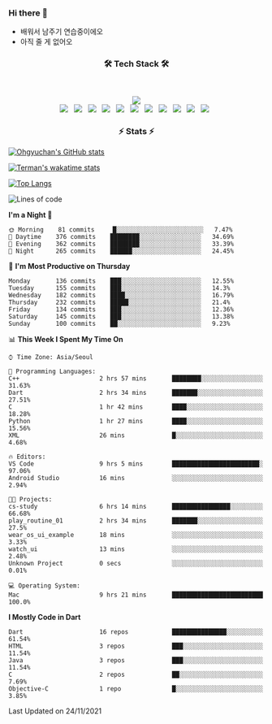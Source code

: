 <!--
**Ohgyuchan/Ohgyuchan** is a ✨ _special_ ✨ repository because its `README.md` (this file) appears on your GitHub profile.

Here are some ideas to get you started:

- 🔭 I’m currently working on ...
- 🌱 I’m currently learning ...
- 👯 I’m looking to collaborate on ...
- 🤔 I’m looking for help with ...
- 💬 Ask me about ...
- 📫 How to reach me: ...
- 😄 Pronouns: ...
- ⚡ Fun fact: ...
-->

### Hi there 👋
  * 배워서 남주기 연습중이에오
  * 아직 줄 게 없어오



<h3 align="center"><b>🛠 Tech Stack 🛠</b></h3>
</br>

<p align="center">
<a href="https://hits.seeyoufarm.com"><img src="https://hits.seeyoufarm.com/api/count/incr/badge.svg?url=https%3A%2F%2Fgithub.com%2FOhgyuchan&count_bg=%2379C83D&title_bg=%23555555&icon=&icon_color=%23E7E7E7&title=visitors+%F0%9F%99%8C&edge_flat=false"/></a></br>
<img src="https://img.shields.io/badge/HTML5-E34F26?style=flat-square&logo=HTML5&logoColor=white"/></a> &nbsp
<img src="https://img.shields.io/badge/CSS3-1572B6?style=flat-square&logo=CSS3&logoColor=white"/></a> &nbsp
<img src="https://img.shields.io/badge/JavaScript-F7DF1E?style=flat-square&logo=JavaScript&logoColor=white"/></a> &nbsp
<img src="https://img.shields.io/badge/Node.js-339933?style=flat-square&logo=Node.js&logoColor=white"/></a> &nbsp
<img src="https://img.shields.io/badge/Android-3DDC84?style=flat-square&logo=Android&logoColor=white"/></a> &nbsp
<img src="https://img.shields.io/badge/Flutter-02569B?style=flat-square&logo=Flutter&logoColor=white"></a> &nbsp
<img src="https://img.shields.io/badge/Dart-0175C2?style=flat-square&logo=Dart&logoColor=white"></a> &nbsp
<!-- <img src="https://img.shields.io/badge/MongoDB-47A248?style=flat-square&logo=MongoDB&logoColor=white"/></a> &nbsp -->
<!-- <img src="https://img.shields.io/badge/MySQL-4479A1?style=flat-square&logo=MySQL&logoColor=white"/></a> &nbsp -->
<img src="https://img.shields.io/badge/c++-00599C?style=flat-square&logo=c%2B%2B&logoColor=white"/></a> &nbsp 
<img src="https://img.shields.io/badge/github-181717?style=flat-squar&logo=github&logoColor=white"></a> &nbsp 
<img src="https://img.shields.io/badge/linux-FCC624?style=flat-squar&logo=linux&logoColor=black"></a> &nbsp 
<img src="https://img.shields.io/badge/Amazon AWS-232F3E?style=flat-square&logo=Amazon%20AWS&logoColor=white"/></a> &nbsp </p>

<h3 align="center"><b>⚡️ Stats ⚡️</b></h3>


[![Ohgyuchan's GitHub stats](https://github-readme-stats.vercel.app/api?username=Ohgyuchan&count_private=true&show_icons=true&theme=buefy)](https://github.com/Ohgyuchan/github-readme-stats)

[![Terman's wakatime stats](https://github-readme-stats.vercel.app/api/wakatime?username=@TermanOh&theme=buefy)](https://github.com/anuraghazra/github-readme-stats)

[![Top Langs](https://github-readme-stats.vercel.app/api/top-langs/?username=Ohgyuchan&layout=compact&count_private=true&show_icons=true&theme=buefy)](https://github.com/Ohgyuchan/github-readme-stats)
  
<!--START_SECTION:waka-->
![Lines of code](https://img.shields.io/badge/From%20Hello%20World%20I%27ve%20Written-71026%20lines%20of%20code-blue)

**I'm a Night 🦉** 

```text
🌞 Morning    81 commits     █░░░░░░░░░░░░░░░░░░░░░░░░   7.47% 
🌆 Daytime    376 commits    ████████░░░░░░░░░░░░░░░░░   34.69% 
🌃 Evening    362 commits    ████████░░░░░░░░░░░░░░░░░   33.39% 
🌙 Night      265 commits    ██████░░░░░░░░░░░░░░░░░░░   24.45%

```
📅 **I'm Most Productive on Thursday** 

```text
Monday       136 commits    ███░░░░░░░░░░░░░░░░░░░░░░   12.55% 
Tuesday      155 commits    ███░░░░░░░░░░░░░░░░░░░░░░   14.3% 
Wednesday    182 commits    ████░░░░░░░░░░░░░░░░░░░░░   16.79% 
Thursday     232 commits    █████░░░░░░░░░░░░░░░░░░░░   21.4% 
Friday       134 commits    ███░░░░░░░░░░░░░░░░░░░░░░   12.36% 
Saturday     145 commits    ███░░░░░░░░░░░░░░░░░░░░░░   13.38% 
Sunday       100 commits    ██░░░░░░░░░░░░░░░░░░░░░░░   9.23%

```


📊 **This Week I Spent My Time On** 

```text
⌚︎ Time Zone: Asia/Seoul

💬 Programming Languages: 
C++                      2 hrs 57 mins       ████████░░░░░░░░░░░░░░░░░   31.63% 
Dart                     2 hrs 34 mins       ███████░░░░░░░░░░░░░░░░░░   27.51% 
C                        1 hr 42 mins        ████░░░░░░░░░░░░░░░░░░░░░   18.28% 
Python                   1 hr 27 mins        ████░░░░░░░░░░░░░░░░░░░░░   15.56% 
XML                      26 mins             █░░░░░░░░░░░░░░░░░░░░░░░░   4.68%

🔥 Editors: 
VS Code                  9 hrs 5 mins        ████████████████████████░   97.06% 
Android Studio           16 mins             ░░░░░░░░░░░░░░░░░░░░░░░░░   2.94%

🐱‍💻 Projects: 
cs-study                 6 hrs 14 mins       ████████████████░░░░░░░░░   66.68% 
play_routine_01          2 hrs 34 mins       ███████░░░░░░░░░░░░░░░░░░   27.5% 
wear_os_ui_example       18 mins             ░░░░░░░░░░░░░░░░░░░░░░░░░   3.33% 
watch_ui                 13 mins             ░░░░░░░░░░░░░░░░░░░░░░░░░   2.48% 
Unknown Project          0 secs              ░░░░░░░░░░░░░░░░░░░░░░░░░   0.01%

💻 Operating System: 
Mac                      9 hrs 21 mins       █████████████████████████   100.0%

```

**I Mostly Code in Dart** 

```text
Dart                     16 repos            ███████████████░░░░░░░░░░   61.54% 
HTML                     3 repos             ███░░░░░░░░░░░░░░░░░░░░░░   11.54% 
Java                     3 repos             ███░░░░░░░░░░░░░░░░░░░░░░   11.54% 
C                        2 repos             ██░░░░░░░░░░░░░░░░░░░░░░░   7.69% 
Objective-C              1 repo              █░░░░░░░░░░░░░░░░░░░░░░░░   3.85%

```



 Last Updated on 24/11/2021
<!--END_SECTION:waka-->


